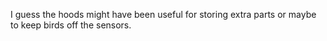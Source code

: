 I guess the hoods might have been useful for storing extra parts or maybe to keep birds off the sensors.
